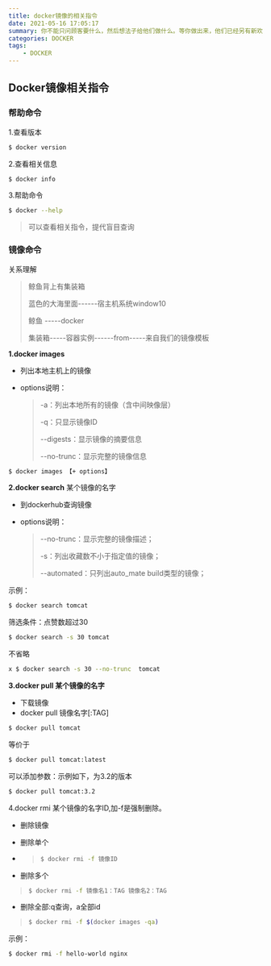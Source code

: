 ```yaml
---
title: docker镜像的相关指令
date: 2021-05-16 17:05:17
summary: 你不能只问顾客要什么，然后想法子给他们做什么。等你做出来，他们已经另有新欢了。
categories: DOCKER
tags:
	- DOCKER
---
```


## Docker镜像相关指令



### 帮助命令

1.查看版本

```bash
$ docker version
```

2.查看相关信息

```bash
$ docker info
```

3.帮助命令

```bash
$ docker --help
```

> 可以查看相关指令，提代盲目查询

### 镜像命令

关系理解

> 鲸鱼背上有集装箱
>
> 蓝色的大海里面------宿主机系统window10
>
> 鲸鱼 -----docker
>
> 集装箱-----容器实例------from-----来自我们的镜像模板

**1.docker images**

- 列出本地主机上的镜像

- options说明：

  > -a：列出本地所有的镜像（含中间映像层）
  >
  > -q：只显示镜像ID
  >
  > --digests：显示镜像的摘要信息
  >
  > --no-trunc：显示完整的镜像信息

```bash
$ docker images 【+ options】
```

**2.docker search** 某个镜像的名字

- 到dockerhub查询镜像

- options说明：

  > --no-trunc：显示完整的镜像描述；
  >
  > -s：列出收藏数不小于指定值的镜像；
  >
  > --automated：只列出auto_mate build类型的镜像；

示例：

``` bash
$ docker search tomcat
```

筛选条件：点赞数超过30

```bash
$ docker search -s 30 tomcat
```

不省略

```bash
x $ docker search -s 30 --no-trunc  tomcat
```

**3.docker pull 某个镜像的名字**

- 下载镜像
- docker pull 镜像名字[:TAG]

```bash
$ docker pull tomcat
```

等价于

```bash
$ docker pull tomcat:latest
```

可以添加参数：示例如下，为3.2的版本

```bash
$ docker pull tomcat:3.2
```

4.docker rmi 某个镜像的名字ID,加-f是强制删除。

- 删除镜像

- 删除单个

- > ```bash
  > $ docker rmi -f 镜像ID
  > ```

- 删除多个

> ```bash
> $ docker rmi -f 镜像名1：TAG 镜像名2：TAG
> ```

- 删除全部:q查询，a全部id

> ```bash
> $ docker rmi -f $(docker images -qa)
> ```

示例：

```bash
$ docker rmi -f hello-world nginx
```



